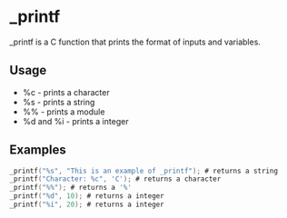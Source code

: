 # _printf

_printf is a C function that prints the format of inputs and variables.

## Usage

* %c - prints a character
* %s - prints a string
* %% - prints a module
* %d and %i - prints a integer

## Examples

```C
_printf("%s", "This is an example of _printf"); # returns a string
_printf("Character: %c", 'C'); # returns a character
_printf("%%"); # returns a '%'
_printf("%d", 10); # returns a integer
_printf("%i", 20); # returns a integer
```
